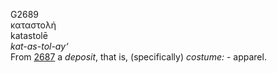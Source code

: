 <body>
  <p>G2689<br>  καταστολή  <br> katastolē  <br><i>kat-as-tol-ay‘ </i><br>From <a href="g2687.htm">2687</a>  a <i>deposit</i>, that is, (specifically) <i>costume:</i> - apparel.<br></p>
 </body>